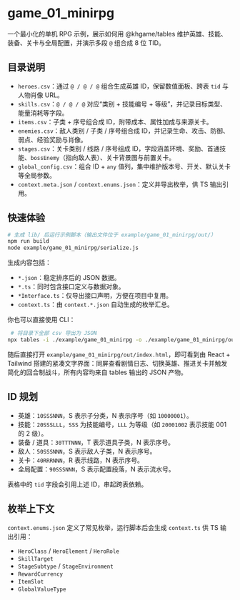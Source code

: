 # game_01_minirpg

一个最小化的单机 RPG 示例，展示如何用 @khgame/tables 维护英雄、技能、装备、关卡与全局配置，并演示多段 `@` 组合成 8 位 TID。

## 目录说明

- `heroes.csv`：通过 `@ / @ / @` 组合生成英雄 ID，保留数值面板、跨表 `tid` 与人物肖像 URL。
- `skills.csv`：`@ / @ / @` 对应“类别 + 技能编号 + 等级”，并记录目标类型、能量消耗等字段。
- `items.csv`：子类 + 序号组合成 ID，附带成本、属性加成与来源关卡。
- `enemies.csv`：敌人类别 / 子类 / 序号组合成 ID，并记录生命、攻击、防御、弱点、经验奖励与肖像。
- `stages.csv`：关卡类别 / 线路 / 序号组成 ID，字段涵盖环境、奖励、首通技能、`bossEnemy`（指向敌人表）、关卡背景图与前置关卡。
- `global_config.csv`：组合 ID + `any` 值列，集中维护版本号、开关、默认关卡等全局参数。
- `context.meta.json` / `context.enums.json`：定义并导出枚举，供 TS 输出引用。

## 快速体验

```bash
# 生成 lib/ 后运行示例脚本（输出文件位于 example/game_01_minirpg/out/）
npm run build
node example/game_01_minirpg/serialize.js
```

生成内容包括：

- `*.json`：稳定排序后的 JSON 数据。
- `*.ts`：同时包含接口定义与数据对象。
- `*Interface.ts`：仅导出接口声明，方便在项目中复用。
- `context.ts`：由 `context.*.json` 自动生成的枚举汇总。

你也可以直接使用 CLI：

```bash
 # 将目录下全部 csv 导出为 JSON
npx tables -i ./example/game_01_minirpg -o ./example/game_01_minirpg/out -f json
```

随后直接打开 `example/game_01_minirpg/out/index.html`，即可看到由 React + Tailwind 搭建的紧凑文字界面：同屏查看剧情日志、切换英雄、推进关卡并触发简化的回合制战斗，所有内容均来自 tables 输出的 JSON 产物。

## ID 规划

- 英雄：`10SSSNNN`，S 表示子分类，N 表示序号（如 `10000001`）。
- 技能：`20SSSLLL`，`SSS` 为技能编号，`LLL` 为等级（如 `20001002` 表示技能 001 的 2 级）。
- 装备 / 道具：`30TTTNNN`，T 表示道具子类，N 表示序号。
- 敌人：`50SSSNNN`，S 表示敌人子类，N 表示序号。
- 关卡：`40RRRNNN`，R 表示线路，N 表示序号。
- 全局配置：`90SSSNNN`，S 表示配置段落，N 表示流水号。

表格中的 `tid` 字段会引用上述 ID，串起跨表依赖。

## 枚举上下文

`context.enums.json` 定义了常见枚举，运行脚本后会生成 `context.ts` 供 TS 输出引用：

- `HeroClass` / `HeroElement` / `HeroRole`
- `SkillTarget`
- `StageSubtype` / `StageEnvironment`
- `RewardCurrency`
- `ItemSlot`
- `GlobalValueType`
